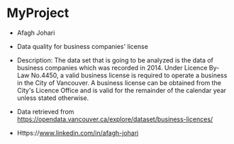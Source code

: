 # MyProject
- Afagh Johari

- Data quality for business companies' license

- Description:
The data set that is going to be analyzed is the data of business companies which was recorded in 2014. Under Licence By-Law No.4450, a valid business license is required to operate a business in the City of Vancouver. A business license can be obtained from the City's Licence Office and is valid for the remainder of the calendar year unless stated otherwise.

- Data retrieved from https://opendata.vancouver.ca/explore/dataset/business-licences/

- Https://www.linkedin.com/in/afagh-johari
